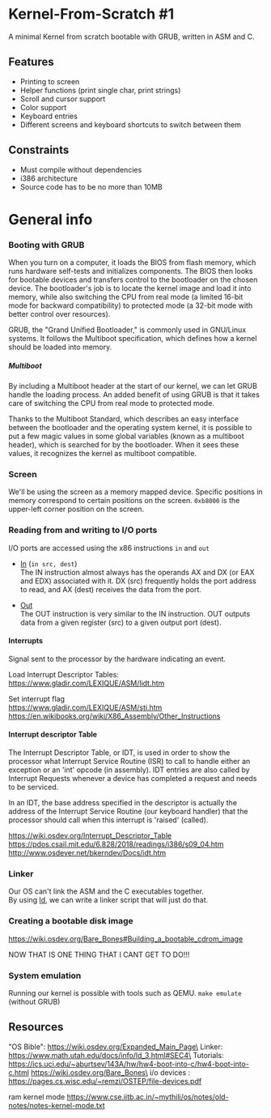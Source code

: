 # Kernel-From-Scratch #1

A minimal Kernel from scratch bootable with GRUB, written in ASM and C.

## Features
- Printing to screen
- Helper functions (print single char, print strings)
- Scroll and cursor support
- Color support
- Keyboard entries
- Different screens and keyboard shortcuts to switch  between them 

## Constraints
- Must compile without dependencies
- i386 architecture
- Source code has to be no more than 10MB

# General info
### Booting with GRUB
When you turn on a computer, it loads the BIOS from flash memory, which runs hardware self-tests and initializes components. The BIOS then looks for bootable devices and transfers control to the bootloader on the chosen device. The bootloader's job is to locate the kernel image and load it into memory, while also switching the CPU from real mode (a limited 16-bit mode for backward compatibility) to protected mode (a 32-bit mode with better control over resources).

GRUB, the "Grand Unified Bootloader," is commonly used in GNU/Linux systems. It follows the Multiboot specification, which defines how a kernel should be loaded into memory.

##### Multiboot
By including a Multiboot header at the start of our kernel, we can let GRUB handle the loading process. An added benefit of using GRUB is that it takes care of switching the CPU from real mode to protected mode.

Thanks to the Multiboot Standard, which describes an easy interface between the bootloader and the operating system kernel, it is possible to put a few magic values in some global variables (known as a multiboot header), which is searched for by the bootloader. When it sees these values, it recognizes the kernel as multiboot compatible.

### Screen
We'll be using the screen as a memory mapped device.
Specific positions in memory correspond to certain positions on the screen.
``` 0xb8000 ``` is the upper-left corner position on the screen.

### Reading from and writing to I/O ports
I/O ports are accessed using the x86 instructions ```in``` and ```out```

- [In](https://www.gladir.com/LEXIQUE/ASM/in.htm) 
(``` in src, dest ```) \
The IN instruction almost always has the operands AX and DX (or EAX and EDX) associated with it. DX (src) frequently holds the port address to read, and AX (dest) receives the data from the port.

- [Out](https://www.gladir.com/LEXIQUE/ASM/out.htm) \
The OUT instruction is very similar to the IN instruction. OUT outputs data from a given register (src) to a given output port (dest).

#### Interrupts
Signal sent to the processor by the hardware indicating an event.

Load Interrupt Descriptor Tables:\
https://www.gladir.com/LEXIQUE/ASM/lidt.htm

Set interrupt flag\
https://www.gladir.com/LEXIQUE/ASM/sti.htm
https://en.wikibooks.org/wiki/X86_Assembly/Other_Instructions


#### Interrupt descriptor Table 
The Interrupt Descriptor Table, or IDT, is used in order to show the processor what Interrupt Service Routine (ISR) to call to handle either an exception or an 'int' opcode (in assembly). IDT entries are also called by Interrupt Requests whenever a device has completed a request and needs to be serviced. 

In an IDT, the base address specified in the descriptor is actually the address of the Interrupt Service Routine (our keyboard handler) that the processor should call when this interrupt is 'raised' (called).

https://wiki.osdev.org/Interrupt_Descriptor_Table
https://pdos.csail.mit.edu/6.828/2018/readings/i386/s09_04.htm
http://www.osdever.net/bkerndev/Docs/idt.htm

### Linker
Our OS can't link the ASM and the C executables together. \
By using [ld](https://www.math.utah.edu/docs/info/ld_toc.html#SEC3), we can write a linker script that will just do that.

### Creating a bootable disk image
https://wiki.osdev.org/Bare_Bones#Building_a_bootable_cdrom_image

NOW THAT IS ONE THING THAT I CANT GET TO DO!!!


### System emulation
Running our kernel is possible with tools such as QEMU.
``` make emulate ``` (without GRUB)

## Resources
"OS Bible": https://wiki.osdev.org/Expanded_Main_Page\
Linker: https://www.math.utah.edu/docs/info/ld_3.html#SEC4\
Tutorials:\
https://ics.uci.edu/~aburtsev/143A/hw/hw4-boot-into-c/hw4-boot-into-c.html
https://wiki.osdev.org/Bare_Bones\
i/o devices : https://pages.cs.wisc.edu/~remzi/OSTEP/file-devices.pdf

ram kernel mode
https://www.cse.iitb.ac.in/~mythili/os/notes/old-notes/notes-kernel-mode.txt
